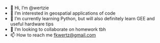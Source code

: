 - 👋 Hi, I’m @wertzie
- 👀 I’m interested in geospatial applications of code
- 🌱 I’m currently learning Python, but will also definitely learn GEE and useful hardware tips
- 💞️ I’m looking to collaborate on homework tbh
- 📫 How to reach me fkwertz@gmail.com

<!---
wertzie/wertzie is a ✨ special ✨ repository because its `README.md` (this file) appears on your GitHub profile.
You can click the Preview link to take a look at your changes.
--->
